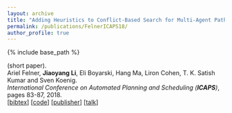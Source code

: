 ```yaml
---
layout: archive
title: "Adding Heuristics to Conflict-Based Search for Multi-Agent Path Finding"
permalink: /publications/FelnerICAPS18/
author_profile: true
---
```


{% include base_path %}

(short paper).     
Ariel Felner, **Jiaoyang Li**, Eli Boyarski, Hang Ma, Liron Cohen, T. K. Satish Kumar and Sven Koenig.       
<i>International Conference on Automated Planning and Scheduling (**ICAPS**)</i>, pages 83-87, 2018.      
[<a href="javascript:void(0)" onclick="(function(target, id) { if ($('#' + id).css('display') == 'block') { $('#' + id).hide('fast'); $(target).text('bibtex') } else { $('#' + id).show('fast'); $(target).text('bibtex▲') } })(this, 'bibtex-FelnerICAPS18');">bibtex</a>]
[[code](https://github.com/Jiaoyang-Li/CBSH2-RTC "Source code")]
[[publisher](https://ojs.aaai.org/index.php/ICAPS/article/view/13883)]
[[talk](https://youtu.be/GUrYkm0BEM4)]
<div id="bibtex-FelnerICAPS18" style="display:none">
<pre>@inproceedings{FelnerICAPS18,
  author    = {Ariel Felner and Jiaoyang Li and Eli Boyarski and Hang Ma and Liron Cohen and T. K. Satish Kumar and Sven Koenig},
  title     = {Adding Heuristics to Conflict-Based Search for Multi-Agent Path Finding},
  booktitle = {Proceedings of the International Conference on Automated Planning and Scheduling (ICAPS)},
  pages     = {83--87},
  year      = {2018}
}
</pre></div>   